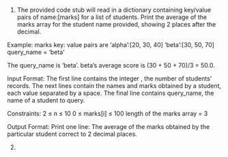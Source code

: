 1. The provided code stub will read in a dictionary containing key/value pairs of name:[marks] for a list of students.
Print the average of the marks array for the student name provided, showing 2 places after the decimal.

Example:
marks key: value pairs are
‘alpha’:[20, 30, 40]
‘beta’:[30, 50, 70]
query_name = ‘beta’

The query_name is ‘beta’. beta’s average score is (30 + 50 + 70)/3 = 50.0.

Input Format:
The first line contains the integer , the number of students' records. The next  lines contain the names and marks obtained by a student, each value separated by a space.
The final line contains query_name, the name of a student to query.

Constraints:
2 ≤ n ≤ 10
0 ≤ marks[i] ≤ 100
length of the marks array = 3

Output Format:
Print one line: The average of the marks obtained by the particular student correct to 2 decimal places.

2. 
